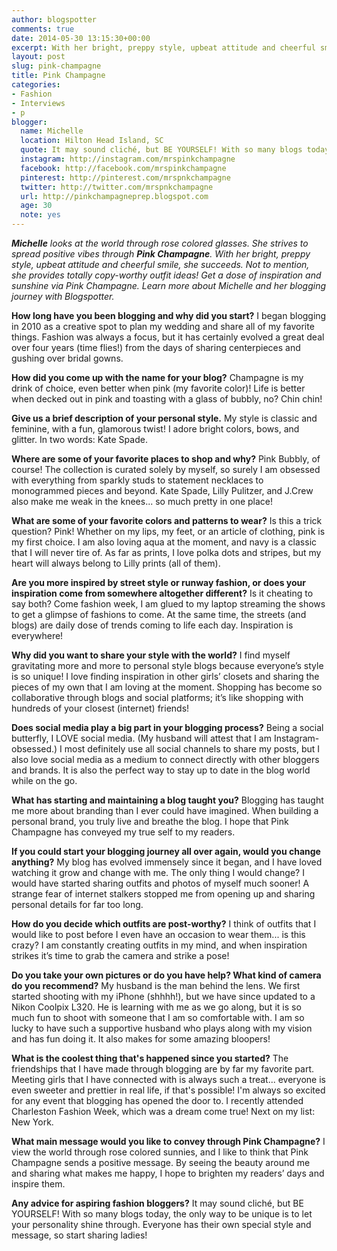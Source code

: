 ```yaml
---
author: blogspotter
comments: true
date: 2014-05-30 13:15:30+00:00
excerpt: With her bright, preppy style, upbeat attitude and cheerful smile, she succeeds. Get a dose of inspiration and sunshine via Pink Champagne.
layout: post
slug: pink-champagne
title: Pink Champagne
categories:
- Fashion
- Interviews
- p
blogger:
  name: Michelle
  location: Hilton Head Island, SC
  quote: It may sound cliché, but BE YOURSELF! With so many blogs today, the only way to be unique is to let your personality shine through.
  instagram: http://instagram.com/mrspinkchampagne
  facebook: http://facebook.com/mrspinkchampagne
  pinterest: http://pinterest.com/mrspnkchampagne
  twitter: http://twitter.com/mrspnkchampagne
  url: http://pinkchampagneprep.blogspot.com
  age: 30
  note: yes
---
```


_**Michelle** looks at the world through rose colored glasses. She strives to spread positive vibes through **Pink Champagne**. With her bright, preppy style, upbeat attitude and cheerful smile, she succeeds. Not to mention, she provides totally copy-worthy outfit ideas! Get a dose of inspiration and sunshine via Pink Champagne. Learn more about Michelle and her blogging journey with Blogspotter._

**How long have you been blogging and why did you start?** I began blogging in 2010 as a creative spot to plan my wedding and share all of my favorite things. Fashion was always a focus, but it has certainly evolved a great deal over four years (time flies!) from the days of sharing centerpieces and gushing over bridal gowns.

**How did you come up with the name for your blog?** Champagne is my drink of choice, even better when pink (my favorite color)! Life is better when decked out in pink and toasting with a glass of bubbly, no? Chin chin!

**Give us a brief description of your personal style.** My style is classic and feminine, with a fun, glamorous twist! I adore bright colors, bows, and glitter. In two words: Kate Spade.

**Where are some of your favorite places to shop and why?** Pink Bubbly, of course! The collection is curated solely by myself, so surely I am obsessed with everything from sparkly studs to statement necklaces to monogrammed pieces and beyond. Kate Spade, Lilly Pulitzer, and J.Crew also make me weak in the knees... so much pretty in one place!

**What are some of your favorite colors and patterns to wear?** Is this a trick question? Pink! Whether on my lips, my feet, or an article of clothing, pink is my first choice. I am also loving aqua at the moment, and navy is a classic that I will never tire of. As far as prints, I love polka dots and stripes, but my heart will always belong to Lilly prints (all of them).

**Are you more inspired by street style or runway fashion, or does your inspiration come from somewhere altogether different?** Is it cheating to say both? Come fashion week, I am glued to my laptop streaming the shows to get a glimpse of fashions to come. At the same time, the streets (and blogs) are daily dose of trends coming to life each day. Inspiration is everywhere!

**Why did you want to share your style with the world?** I find myself gravitating more and more to personal style blogs because everyone’s style is so unique! I love finding inspiration in other girls’ closets and sharing the pieces of my own that I am loving at the moment. Shopping has become so collaborative through blogs and social platforms; it’s like shopping with hundreds of your closest (internet) friends!

**Does social media play a big part in your blogging process?** Being a social butterfly, I LOVE social media. (My husband will attest that I am Instagram-obsessed.) I most definitely use all social channels to share my posts, but I also love social media as a medium to connect directly with other bloggers and brands. It is also the perfect way to stay up to date in the blog world while on the go.

**What has starting and maintaining a blog taught you?** Blogging has taught me more about branding than I ever could have imagined. When building a personal brand, you truly live and breathe the blog. I hope that Pink Champagne has conveyed my true self to my readers.

**If you could start your blogging journey all over again, would you change anything?** My blog has evolved immensely since it began, and I have loved watching it grow and change with me. The only thing I would change? I would have started sharing outfits and photos of myself much sooner! A strange fear of internet stalkers stopped me from opening up and sharing personal details for far too long.

**How do you decide which outfits are post-worthy?** I think of outfits that I would like to post before I even have an occasion to wear them... is this crazy? I am constantly creating outfits in my mind, and when inspiration strikes it’s time to grab the camera and strike a pose!

**Do you take your own pictures or do you have help? What kind of camera do you recommend?** My husband is the man behind the lens. We first started shooting with my iPhone (shhhh!), but we have since updated to a Nikon Coolpix L320. He is learning with me as we go along, but it is so much fun to shoot with someone that I am so comfortable with. I am so lucky to have such a supportive husband who plays along with my vision and has fun doing it. It also makes for some amazing bloopers!

**What is the coolest thing that's happened since you started?** The friendships that I have made through blogging are by far my favorite part. Meeting girls that I have connected with is always such a treat... everyone is even sweeter and prettier in real life, if that's possible! I'm always so excited for any event that blogging has opened the door to. I recently attended Charleston Fashion Week, which was a dream come true! Next on my list: New York.

**What main message would you like to convey through Pink Champagne?** I view the world through rose colored sunnies, and I like to think that Pink Champagne sends a positive message. By seeing the beauty around me and sharing what makes me happy, I hope to brighten my readers’ days and inspire them.

**Any advice for aspiring fashion bloggers?** It may sound cliché, but BE YOURSELF! With so many blogs today, the only way to be unique is to let your personality shine through. Everyone has their own special style and message, so start sharing ladies!
